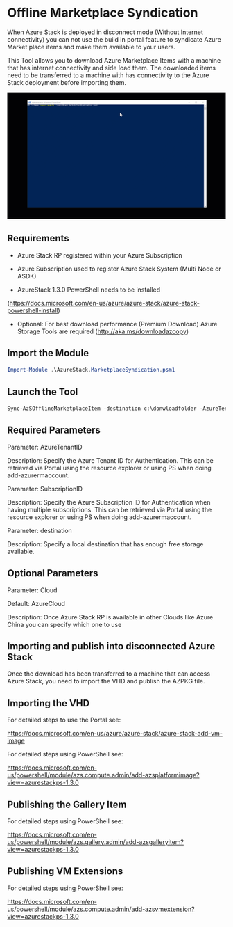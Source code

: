 # Offline Marketplace Syndication

When Azure Stack is deployed in disconnect mode (Without Internet connectivity) you can
not use the build in portal feature to syndicate Azure Market place items and make them
available to your users.

This Tool allows you to download Azure Marketplace Items with a machine that has internet connectivity and side load them.
The downloaded items need to be transferred to a machine with has connectivity to the Azure Stack deployment before importing them.

![](demosyndicate.gif)

## Requirements

- Azure Stack RP registered within your Azure Subscription

- Azure Subscription used to register Azure Stack System (Multi Node or ASDK)
- AzureStack 1.3.0 PowerShell needs to be installed

(https://docs.microsoft.com/en-us/azure/azure-stack/azure-stack-powershell-install)

- Optional: For best download performance (Premium Download) Azure Storage Tools are required
(http://aka.ms/downloadazcopy)



## Import the Module
```powershell
Import-Module .\AzureStack.MarketplaceSyndication.psm1
```


## Launch the Tool
```powershell
Sync-AzSOfflineMarketplaceItem -destination c:\donwloadfolder -AzureTenantID "Value" -AzureSubscriptionID "SubsciptionID"

```

## Required Parameters

Parameter: AzureTenantID

Description: Specify the Azure Tenant ID for Authentication. This can be retrieved via Portal using the resource explorer or using PS when doing add-azurermaccount.


Parameter: SubscriptionID

Description: Specify the Azure Subscription ID for Authentication when having multiple subscriptions. This can be retrieved via Portal using the resource explorer or using PS when doing add-azurermaccount.

Parameter: destination

Description: Specify a local destination that has enough free storage available.


## Optional Parameters

Parameter: Cloud

Default: AzureCloud

Description: Once Azure Stack RP is available in other Clouds like Azure China you can specify which one to use


## Importing and publish into disconnected Azure Stack

Once the download has been transferred to a machine that can access Azure Stack, you need to import the VHD and publish the AZPKG file.


## Importing the VHD
For detailed steps to use the Portal see:

https://docs.microsoft.com/en-us/azure/azure-stack/azure-stack-add-vm-image

For detailed steps using PowerShell see:

https://docs.microsoft.com/en-us/powershell/module/azs.compute.admin/add-azsplatformimage?view=azurestackps-1.3.0



## Publishing the Gallery Item
For detailed steps using PowerShell see:

https://docs.microsoft.com/en-us/powershell/module/azs.gallery.admin/add-azsgalleryitem?view=azurestackps-1.3.0

## Publishing VM Extensions
For detailed steps using PowerShell see:

https://docs.microsoft.com/en-us/powershell/module/azs.compute.admin/add-azsvmextension?view=azurestackps-1.3.0

